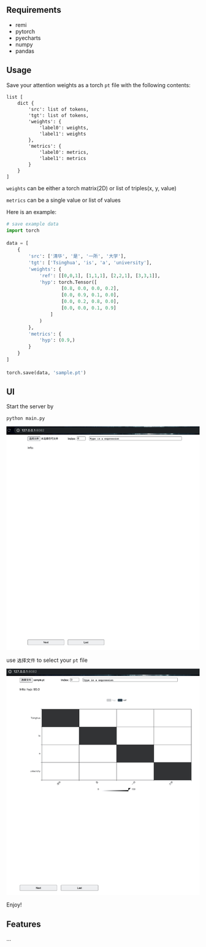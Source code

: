 ## Requirements

- remi
- pytorch
- pyecharts
- numpy
- pandas

## Usage

Save your attention weights as a torch `pt` file with the following contents:

```
list [
    dict {
        'src': list of tokens,
        'tgt': list of tokens,
        'weights': {
            'label0': weights,
            'label1': weights
        },
        'metrics': {
            'label0': metrics,
            'label1': metrics
        }
    }
]
```

`weights` can be either a torch matrix(2D) or list of triples(x, y, value)

`metrics` can be a single value or list of values

Here is an example:

```python
# save example data
import torch

data = [
    {
        'src': ['清华', '是', '一所', '大学'],
        'tgt': ['Tsinghua', 'is', 'a', 'university'],
        'weights': {
            'ref': [[0,0,1], [1,1,1], [2,2,1], [3,3,1]],
            'hyp': torch.Tensor([
                    [0.8, 0.0, 0.0, 0.2],
                    [0.0, 0.9, 0.1, 0.0],
                    [0.0, 0.2, 0.8, 0.0],
                    [0.0, 0.0, 0.1, 0.9]
                ]
            )
        },
        'metrics': {
            'hyp': (0.9,)
        }
    }
]

torch.save(data, 'sample.pt')
```

## UI

Start the server by

```shell
python main.py
```

![](fig/init.png)

use `选择文件` to select your `pt` file

![](fig/sample.png)

Enjoy!

## Features

...